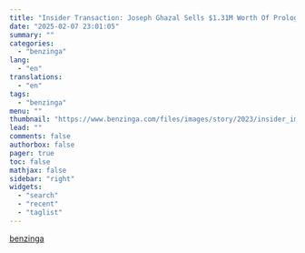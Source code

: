 ```yaml
---
title: "Insider Transaction: Joseph Ghazal Sells $1.31M Worth Of Prologis Shares"
date: "2025-02-07 23:01:05"
summary: ""
categories:
  - "benzinga"
lang:
  - "en"
translations:
  - "en"
tags:
  - "benzinga"
menu: ""
thumbnail: "https://www.benzinga.com/files/images/story/2023/insider_image_0.jpeg"
lead: ""
comments: false
authorbox: false
pager: true
toc: false
mathjax: false
sidebar: "right"
widgets:
  - "search"
  - "recent"
  - "taglist"
---
```




[benzinga](https://www.benzinga.com/insights/news/25/02/43562154/insider-transaction-joseph-ghazal-sells-1-31m-worth-of-prologis-shares)
